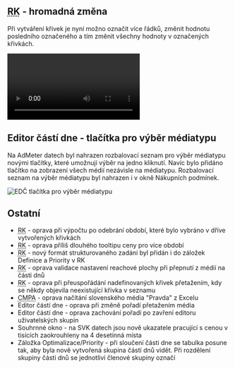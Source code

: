 ﻿---
categories: [fenix]
layout: fenix
---
## <abbr title="Reachové křivky">RK</abbr> - hromadná změna

Při vytváření křivek je nyní možno označit více řádků, změnit hodnotu posledního označeného a tím změnit všechny hodnoty v označených křivkách.

<video src="{{site.url}}/data/rc_multi.mp4" type="video/mp4" controls></video>

## Editor částí dne - tlačítka pro výběr médiatypu

Na AdMeter datech byl nahrazen rozbalovací seznam pro výběr médiatypu novými tlačítky, které umožnují výběr na jedno kliknutí. Navíc bylo přidáno tlačítko na zobrazení všech médií nezávisle na médiatypu. Rozbalovací seznam na výběr médiatypu byl nahrazen i v okně Nákupních podmínek.

![EDČ tlačítka pro výběr médiatypu]({{site.url}}/data/edc_mediatypes.png)

## Ostatní
<ul>
	<li><abbr title="Reachové křivky">RK</abbr> - oprava při výpočtu po odebrání období, které bylo vybráno v dříve vytvořených křivkách</li>
	<li><abbr title="Reachové křivky">RK</abbr> - oprava příliš dlouhého tooltipu ceny pro více období</li>
	<li><abbr title="Reachové křivky">RK</abbr> - nový formát strukturovaného zadání byl přidán i do záložek Definice a Priority v RK</li>
	<li><abbr title="Reachové křivky">RK</abbr> - oprava validace nastavení reachové plochy při přepnutí z médií na části dnů</li>
	<li><abbr title="Reachové křivky">RK</abbr> - oprava při přeuspořádání nadefinovaných křivek přetažením, kdy se někdy objevila neexistující křivka v seznamu</li>
	<li><abbr title="Crossmediální postanalýza">CMPA</abbr> - oprava načítání slovenského média "Pravda" z Excelu</li>
	<li>Editor částí dne - oprava při změně pořadí přetažením média</li>
	<li>Editor částí dne - oprava zachování pořadí po zavření editoru uživatelských skupin</li>
	<li>Souhrnné okno - na SVK datech jsou nově ukazatele pracující s cenou v tisících zaokrouhleny na 4 desetinná místa</li>
	<li>Záložka Optimalizace/Priority - při sloučení části dne se tabulka posune tak, aby byla nově vytvořená skupina částí dnů vidět. Při rozdělení skupiny části dnů se jednotliví členové skupiny označí</li>
</ul>

